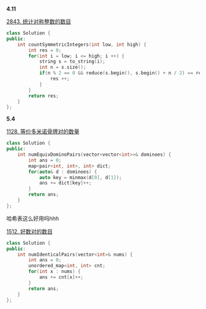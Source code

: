 **4.11**

[2843. 统计对称整数的数目](https://leetcode.cn/problems/count-symmetric-integers/)

```C++
class Solution {
public:
    int countSymmetricIntegers(int low, int high) {
        int res = 0;
        for(int i = low; i <= high; i ++) {
            string s = to_string(i);
            int n = s.size();
            if(n % 2 == 0 && reduce(s.begin(), s.begin() + n / 2) == reduce(s.begin() + n / 2, s.end())){
                res ++;
            }
        }
        return res;
    }
};
```



**5.4**

[1128. 等价多米诺骨牌对的数量](https://leetcode.cn/problems/number-of-equivalent-domino-pairs/)

```C++
class Solution {
public:
    int numEquivDominoPairs(vector<vector<int>>& dominoes) {
        int ans = 0;
        map<pair<int, int>, int> dict;
        for(auto& d : dominoes) {
            auto key = minmax(d[0], d[1]);
            ans += dict[key]++;
        }
        return ans;
    }
};
```



哈希表这么好用吗hhh

[1512. 好数对的数目](https://leetcode.cn/problems/number-of-good-pairs/)

```C++
class Solution {
public:
    int numIdenticalPairs(vector<int>& nums) {
        int ans = 0;
        unordered_map<int, int> cnt;
        for(int x : nums) {
            ans += cnt[x]++;
        }
        return ans;
    }
};
```

